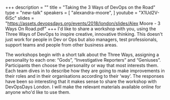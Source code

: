 +++
description = ""
title = "Taking the 3 Ways of DevOps on the Road"
type = "new-talk"
speakers = [
        "alexandra-moore",
]
youtube = "X1Ud2V-6iSc"
slides = "https://assets.devopsdays.org/events/2018/london/slides/Alex Moore - 3 Ways On Road.pdf"
+++
I'd like to share a workshop with you, using the Three Ways of DevOps to inspire creative, innovative thinking.  This doesn't just work for people in Dev or Ops but also managers, test professionals, support teams and people from other business areas.

The workshops begin with a short talk about the Three Ways, assigning a personality to each one: “Gods”, “Investigative Reporters” and “Geniuses”. Participants then choose the personality or way that most interests them. Each team dives in to describe how they are going to make improvements in their roles and in their organisations according to their ‘way’. The responses have been so interesting that it makes sense to share the workshop with DevOpsDays London. I will make the relevant materials available online for anyone who'd like to use them.